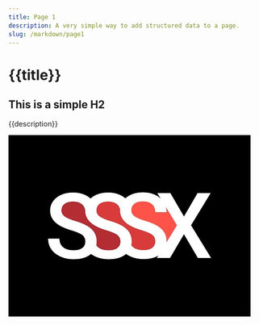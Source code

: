 ```yaml
---
title: Page 1
description: A very simple way to add structured data to a page.
slug: /markdown/page1
---
```


# {{title}}

## This is a simple H2

{{description}}

![image](../images/sssx.jpg)
